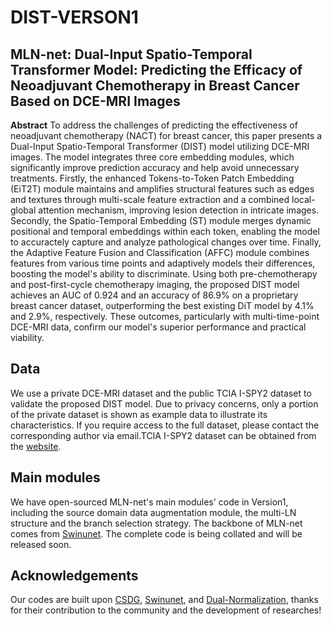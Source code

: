 # DIST-VERSON1

## MLN-net: Dual-Input Spatio-Temporal Transformer Model: Predicting the Efficacy of Neoadjuvant Chemotherapy in Breast Cancer Based on DCE-MRI Images

**Abstract**
To address the challenges of predicting the effectiveness of neoadjuvant chemotherapy (NACT) for breast cancer, this paper presents a Dual-Input Spatio-Temporal Transformer (DIST) model utilizing DCE-MRI images. The model integrates three core embedding modules, which significantly improve prediction accuracy and help avoid unnecessary treatments. Firstly, the enhanced Tokens-to-Token Patch Embedding (EiT2T) module maintains and amplifies structural features such as edges and textures through multi-scale feature extraction and a combined local-global attention mechanism, improving lesion detection in intricate images. Secondly, the Spatio-Temporal Embedding (ST) module merges dynamic positional and temporal embeddings within each token, enabling the model to accuractely capture and analyze pathological changes over time. Finally, the Adaptive Feature Fusion and Classification (AFFC) module combines features from various time points and adaptively models their differences, boosting the model's ability to discriminate. Using both pre-chemotherapy and post-first-cycle chemotherapy imaging, the proposed DIST model achieves an AUC of 0.924 and an accuracy of 86.9% on a proprietary breast cancer dataset, outperforming the best existing DiT model by 4.1% and 2.9%, respectively.
These outcomes, particularly with multi-time-point DCE-MRI data, confirm our model's superior performance and practical viability.


## Data
We use a private DCE-MRI dataset and the public TCIA I-SPY2 dataset to validate the proposed DIST model. Due to privacy concerns, only a portion of the private dataset is shown as example data to illustrate its characteristics. If you require access to the full dataset, please contact the corresponding author via email.TCIA I-SPY2 dataset can be obtained from the [website](https://www.cancerimagingarchive.net/collection/ispy2/).


## Main modules
We have open-sourced MLN-net's main modules' code in Version1, including the source domain data augmentation module, the multi-LN structure and the branch selection strategy. 
The backbone of MLN-net comes from [Swinunet](https://github.com/HuCaoFighting/Swin-Unet). The complete code is being collated and will be released soon.


## Acknowledgements

Our codes are built upon [CSDG](https://github.com/cheng-01037/Causality-Medical-Image-Domain-Generalization), 
[Swinunet](https://github.com/HuCaoFighting/Swin-Unet), and [Dual-Normalization](https://github.com/zzzqzhou/Dual-Normalization), thanks for their contribution to the community and the development of researches!
